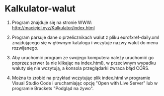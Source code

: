 # Kalkulator-walut

1. Program znajduje się na stronie WWW: http://maciejel.xyz/Kalkulator/index.html

2. Program parsuje dane o przelicznikach walut z pliku eurofxref-daily.xml znajdującego się w głównym katalogu i wczytuje nazwy walut do menu rozwijanego.

3. Aby uruchomić program ze swojego komputera należy uruchomić go poprzez serwer (a nie klikając na index.html), w przeciwnym wypadku waluty się nie wczytują, a konsola przeglądarki zwraca błąd CORS. 

4. Można to zrobić na przykład wczytując plik index.html w programie Visual Studio Code i uruchamiając opcję "Open with Live Server" lub w programie Brackets "Podgląd na żywo".
